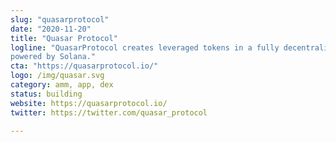 ```yaml
---
slug: "quasarprotocol"
date: "2020-11-20"
title: "Quasar Protocol"
logline: "QuasarProtocol creates leveraged tokens in a fully decentralized manner
powered by Solana."
cta: "https://quasarprotocol.io/"
logo: /img/quasar.svg
category: amm, app, dex
status: building
website: https://quasarprotocol.io/
twitter: https://twitter.com/quasar_protocol

---
```

